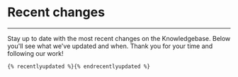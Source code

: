 # Recent changes   

---

Stay up to date with the most recent changes on the Knowledgebase. Below you'll see what we've updated and when. Thank you for your time and following our work!

    {% recentlyupdated %}{% endrecentlyupdated %}    